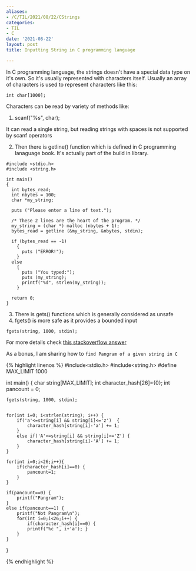```yaml
---
aliases:
- /C/TIL/2021/08/22/CStrings
categories:
- TIL
- C
date: '2021-08-22'
layout: post
title: Inputting String in C programming language

---
```


In C programming language, the strings doesn't have a special data type on it's own. So it's usually represented with characters itself.
Usually an array of characters is used to represent characters like this:

``
int char[1000];
``

Characters can be read by variety of methods like:

1. scanf("%s", char);

It can read a single string, but reading strings with spaces is not supported by scanf operators

2. Then there is getline() function which is defined in C programming lanaguage book. It's actually part of
the build in library.

```
#include <stdio.h>
#include <string.h>

int main()
{
  int bytes_read;
  int nbytes = 100;
  char *my_string;

  puts ("Please enter a line of text.");

  /* These 2 lines are the heart of the program. */
  my_string = (char *) malloc (nbytes + 1);
  bytes_read = getline (&my_string, &nbytes, stdin);

  if (bytes_read == -1)
    {
      puts ("ERROR!");
    }
  else
    {
      puts ("You typed:");
      puts (my_string);
      printf("%d", strlen(my_string));
    }

  return 0;
}

```

3. There is gets() functions which is generally considered as unsafe
4. fgets() is more safe as it provides a bounded input

```
fgets(string, 1000, stdin);
```

For more details check [this stackoverflow answer](https://stackoverflow.com/questions/2008173/writing-secure-c-and-secure-c-idioms)

As a bonus, I am sharing how to `find Pangram of a given string in C`

{% highlight linenos %}
#include<stdio.h>
#include<string.h>
#define MAX_LIMIT 1000

int main() {
    char string[MAX_LIMIT];
    int character_hash[26]={0};
    int pancount = 0;
    
    fgets(string, 1000, stdin);


    for(int i=0; i<strlen(string); i++) {
        if('a'<=string[i] && string[i]<='z')  {
            character_hash[string[i]-'a'] += 1;
        }
        else if('A'<=string[i] && string[i]<='Z') {
            character_hash[string[i]-'A'] += 1;
        }
    }
    
    for(int i=0;i<26;i++){
        if(character_hash[i]==0) {
            pancount=1;   
        }
    }

    if(pancount==0) {
        printf("Pangram");
    }
    else if(pancount==1) {
        printf("Not Pangram\n");
        for(int i=0;i<26;i++) {
            if(character_hash[i]==0) {
            printf("%c ", i+'a'); }
        }
    }
    
}

{% endhighlight %}
